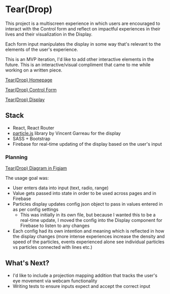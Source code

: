 # Tear(Drop)

This project is a multiscreen experience in which users are encouraged to interact with the Control form and reflect on impactful experiences in their lives and their visualization in the Display.

Each form input manipulates the display in some way that's relevant to the elements of the user's experience.

This is an MVP iteration, I'd like to add other interactive elements in the future. This is an interactive/visual compliment that came to me while working on a written piece.

[Tear(Drop) Homepage](teardrop/src/assets/images/teardrop-homepage.png)

[Tear(Drop) Control Form](teardrop/src/assets/images/teardrop-form.png)

[Tear(Drop) Display](teardrop/src/assets/images/teardrop-display.png)

## Stack

-   React, React Router
-   [particle.js](https://github.com/VincentGarreau/particles.js) library by Vincent Garreau for the display
-   SASS + Bootstrap
-   Firebase for real-time updating of the display based on the user's input

### Planning

[Tear(Drop) Diagram in Figjam](teardrop/src/assets/images/teardrop-planning.png)

The usage goal was:

-   User enters data into input (text, radio, range)
-   Value gets passed into state in order to be used across pages and in Firebase
-   Particles display updates config json object to pass in values entered in as per config settings
    -   This was initially in its own file, but because I wanted this to be a real-time update, I moved the config into the Display component for Firebase to listen to any changes
-   Each config had its own intention and meaning which is reflected in how the display changes (more intense experiences increase the density and speed of the particles, events experienced alone see individual particles vs particles connected with lines etc.)

## What's Next?

-   I'd like to include a projection mapping addition that tracks the user's eye movement via webcam functionality
-   Writing tests to ensure inputs expect and accept the correct input
